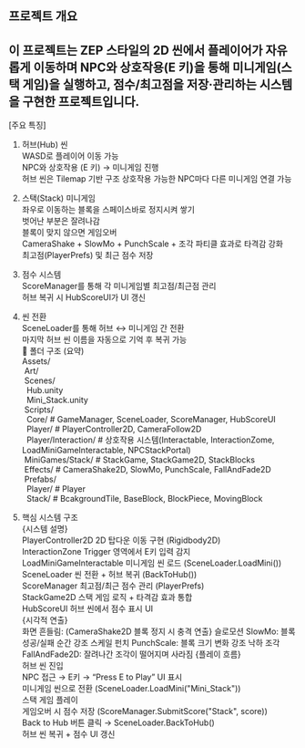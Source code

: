 프로젝트 개요
-------------------------------------------------------------------------------------------------
이 프로젝트는 ZEP 스타일의 2D 씬에서
플레이어가 자유롭게 이동하며 NPC와 상호작용(E 키)을 통해
미니게임(스택 게임)을 실행하고, 점수/최고점을 저장·관리하는 시스템을 구현한 프로젝트입니다.
-------------------------------------------------------------------------------------------------
[주요 특징]
1. 허브(Hub) 씬<br/>
WASD로 플레이어 이동 가능<br>
NPC와 상호작용 (E 키) → 미니게임 진행<br>
허브 씬은 Tilemap 기반 구조
상호작용 가능한 NPC마다 다른 미니게임 연결 가능<br>
2. 스택(Stack) 미니게임<br/>
좌우로 이동하는 블록을 스페이스바로 정지시켜 쌓기<br>
벗어난 부분은 잘려나감<br>
블록이 맞지 않으면 게임오버<br>
CameraShake + SlowMo + PunchScale + 조각 파티클 효과로 타격감 강화<br>
최고점(PlayerPrefs) 및 최근 점수 저장<br>
3. 점수 시스템<br/>
ScoreManager를 통해 각 미니게임별 최고점/최근점 관리<br>
허브 복귀 시 HubScoreUI가 UI 갱신<br>
4. 씬 전환<br/>
SceneLoader를 통해 허브 ↔ 미니게임 간 전환<br>
마지막 허브 씬 이름을 자동으로 기억 후 복귀 가능<br>
📁 폴더 구조 (요약) <br/>
Assets/ <br>
&nbsp;Art/<br>
&nbsp;Scenes/ <br>
&nbsp;&nbsp;Hub.unity <br>
&nbsp;&nbsp;Mini_Stack.unity <br>
&nbsp;Scripts/ <br>
&nbsp;&nbsp;Core/           # GameManager, SceneLoader, ScoreManager, HubScoreUI <br>
&nbsp;&nbsp;Player/         # PlayerController2D, CameraFollow2D <br>
&nbsp;&nbsp;Player/Interaction/  # 상호작용 시스템(Interactable, InteractionZome, LoadMiniGameInteractable, NPCStackPortal) <br>
&nbsp;MiniGames/Stack/     # StackGame, StackGame2D, StackBlocks <br>
&nbsp;Effects/        # CameraShake2D, SlowMo, PunchScale, FallAndFade2D <br>
&nbsp;Prefabs/ <br>
&nbsp;&nbsp;Player/         # Player<br>
&nbsp;&nbsp;Stack/          # BcakgroundTile, BaseBlock, BlockPiece, MovingBlock<br>

5. 핵심 시스템 구조<br>
{시스템	설명}<br/>
PlayerController2D	2D 탑다운 이동 구현 (Rigidbody2D)<br>
InteractionZone	Trigger 영역에서 E키 입력 감지<br>
LoadMiniGameInteractable	미니게임 씬 로드 (SceneLoader.LoadMini())<br>
SceneLoader	씬 전환 + 허브 복귀 (BackToHub())<br>
ScoreManager	최고점/최근 점수 관리 (PlayerPrefs)<br>
StackGame2D	스택 게임 로직 + 타격감 효과 통합<br>
HubScoreUI	허브 씬에서 점수 표시 UI<br>
{시각적 연출}<br/>
화면 흔들림: 	(CameraShake2D	블록 정지 시 충격 연출}
슬로모션	SlowMo: 	블록 성공/실패 순간 강조
스케일 펀치 PunchScale:  	블록 크기 변화 강조
낙하 조각	FallAndFade2D:  	잘려나간 조각이 떨어지며 사라짐
{플레이 흐름}<br/>
허브 씬 진입<br>
NPC 접근 → E키 → “Press E to Play” UI 표시<br>
미니게임 씬으로 전환 (SceneLoader.LoadMini("Mini_Stack"))<br>
스택 게임 플레이<br>
게임오버 시 점수 저장 (ScoreManager.SubmitScore("Stack", score))<br>
Back to Hub 버튼 클릭 → SceneLoader.BackToHub()<br>
허브 씬 복귀 + 점수 UI 갱신<br>
